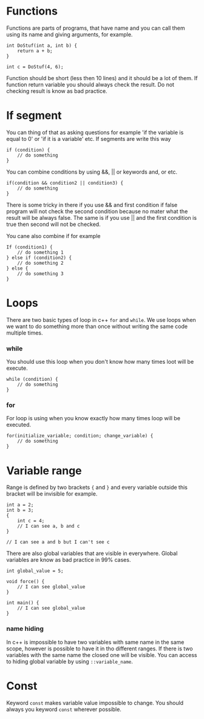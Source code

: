 # Functions

Functions are parts of programs, that have name and you can call them using its name and giving arguments, for example.
```
int DoStuf(int a, int b) {
    return a + b;
}

int c = DoStuf(4, 6);
```

Function should be short (less then 10 lines) and it should be a lot of them.
If function return variable you should always check the result. Do not checking result is know as bad practice.

# If segment

You can thing of that as asking questions for example 'if the variable is equal to 0' or 'if it is a variable' etc.
If segments are write this way
```
if (condition) {
    // do something 
}
```
You can combine conditions by using &&, || or keywords and, or etc.
```
if(condition && condition2 || condition3) {
    // do something
}
```
There is some tricky in there if you use && and first condition if false program will not check the second condition because no mater what the result will be always false.
The same is if you use || and the first condition is true then second will not be checked.

You cane also combine if for example
```
If (condition1) {
    // do something 1
} else if (condition2) {
    // do something 2
} else {
    // do something 3
}
```

# Loops

There are two basic types of loop in c++ `for` and `while`.
We use loops when we want to do something more than once without writing the same code multiple times.

### while

You should use this loop when you don't know how many times loot will be execute.
```
while (condition) {
    // do something
}
```

### for
For loop is using when you know exactly how many times loop will be executed.
```
for(initialize_variable; condition; change_variable) {
    // do something
}
```

# Variable range

Range is defined by two brackets `{` and `}` and every variable outside this bracket will be invisible for example.
```
int a = 2;
int b = 3;
{
    int c = 4;
    // I can see a, b and c
}

// I can see a and b but I can't see c
```

There are also global variables that are visible in everywhere.
Global variables are know as bad practice in 99% cases.

```
int global_value = 5;

void force() {
    // I can see global_value
}

int main() {
    // I can see global_value
}
```

### name hiding

In c++ is impossible to have two variables with same name in the same scope, however is possible to have it in tho different ranges. 
If there is two variables with the same name the closed one will be visible.
You can access to hiding global variable by using `::variable_name`.

# Const

Keyword `const` makes variable value impossible to change.
You should always you keyword `const` wherever possible.
